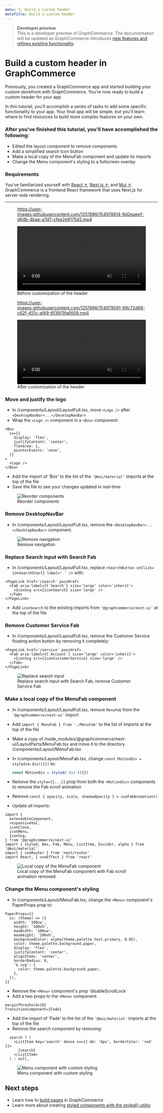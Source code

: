 ```yaml
---
menu: 3. Build a custom header
metaTitle: Build a custom header
---
```


> **Developer preview**  
> This is a developer preview of GraphCommerce. The documentation will be
> updated as GraphCommerce introduces
> [new features and refines existing functionality](https://github.com/ho-nl/m2-pwa/releases).

# Build a custom header in GraphCommerce

Previously, you created a GraphCommerce app and started building your custom
storefront with GraphCommerce. You're now ready to build a custom header for
your app.

In this tutorial, you'll accomplish a series of tasks to add some specific
functionality to your app. Your final app will be simple, but you'll learn where
to find resources to build more complex features on your own.

### After you've finished this tutorial, you'll have accomplished the following:

- Edited the layout component to remove components
- Add a simplified search Icon button
- Make a local copy of the MenuFab component and update its imports
- Change the Menu component's styling to a fullscreen overlay

### Requirements

You've familiarized yourself with
[React ↗](https://reactjs.org/docs/getting-started.html),
[Next.js ↗](https://nextjs.org/docs/getting-started), and
[Mui ↗](https://mui.com/getting-started/installation/). GraphCommerce is a
frontend React framework that uses Next.js for server-side rendering.

---

<figure>

https://user-images.githubusercontent.com/1251986/154978614-8d2eaee1-d64b-4bae-a7d7-cfee2e9175d3.mp4

<video width="100%" controls autoPlay loop muted>
<source src="https://user-images.githubusercontent.com/1251986/154978614-8d2eaee1-d64b-4bae-a7d7-cfee2e9175d3.mp4" type="video/mp4"/>
</video>

  <figcaption>Before customization of the header</figcaption>
</figure>

<figure>

https://user-images.githubusercontent.com/1251986/154979091-89c72d68-c62f-451c-af49-6f36f3fa6609.mp4

<video width="100%" controls autoPlay loop muted>
<source src="https://user-images.githubusercontent.com/1251986/154979091-89c72d68-c62f-451c-af49-6f36f3fa6609.mp4" type="video/mp4"/>
</video>

  <figcaption>After customization of the header</figcaption>
</figure>

### Move and justify the logo

- In /components/Layout/LayoutFull.tsx, move `<Logo />` after
  `<DesktopNavBar>...</DesktopNavBar>`
- Wrap the `<Logo />` component in a `<Box>` component:

```tsx
<Box
  sx={{
    display: 'flex',
    justifyContent: 'center',
    flexGrow: 1,
    pointerEvents: 'none',
  }}
>
  <Logo />
</Box>
```

- Add the import of 'Box' to the list of the `'@mui/material'` imports at the
  top of the file
- Save the file to see your changes updated in real-time

<figure>
 <img src="https://cdn-std.droplr.net/files/acc_857465/v0jqud" alt="Reorder components" />
 <figcaption>Reorder components</figcaption>
</figure>

### Remove DesktopNavBar

- In /components/Layout/LayoutFull.tsx, remove the
  `<DesktopNavBar>...</DesktopNavBar>` component.

<figure>
 <img src="https://cdn-std.droplr.net/files/acc_857465/S1BIyc" alt="Remove navigation"/>
 <figcaption>Remove navigation</figcaption>
</figure>

### Replace Search input with Search Fab

- In /components/Layout/LayoutFull.tsx, replace
  `<SearchButton onClick={onSearchStart} label=' ' />` with:

```tsx
<PageLink href='/search' passHref>
  <Fab aria-label={t`Search`} size='large' color='inherit'>
    <IconSvg src={iconSearch} size='large' />
  </Fab>
</PageLink>
```

- Add `iconSearch` to the existing imports from `'@graphcommerce/next-ui'` at
  the top of the file

### Remove Customer Service Fab

- In /components/Layout/LayoutFull.tsx, remove the Customer Service floating
  action button by removing it completely:

```tsx
<PageLink href='/service' passHref>
  <Fab aria-label={t`Account`} size='large' color='inherit'>
    <IconSvg src={iconCustomerService} size='large' />
  </Fab>
</PageLink>
```

<figure>
 <img src="https://cdn-std.droplr.net/files/acc_857465/7eadNI" alt="Replace search input"/>
 <figcaption>Replace search input with Search Fab, remove Customer Service Fab</figcaption>
</figure>

### Make a local copy of the MenuFab component

- In /components/Layout/LayoutFull.tsx, remove `MenuFab` from the
  `'@graphcommerce/next-ui'` import
- Add `import { MenuFab } from './MenuFab'` to the list of imports at the top of
  the file

- Make a copy of /node_modules/@graphcommerce/next-ui/LayoutParts/MenuFab.tsx
  and move it to the directory /components/Layout/MenuFab.tsx
- In /components/Layout/MenuFab.tsx, change
  `const MotionDiv = styled(m.div)({})` to:
  ```ts
  const MotionDiv = styled('div')({})
  ```
- Remove the `style={{...}}` prop from both the `<MotionDiv>` components to
  remove the Fab scroll animation
- Remove `const { opacity, scale, shadowOpacity } = useFabAnimation()`

- Update all imports:

```tsx
import {
  extendableComponent,
  responsiveVal,
  iconClose,
  iconMenu,
  IconSvg,
} from '@graphcommerce/next-ui'
import { styled, Box, Fab, Menu, ListItem, Divider, alpha } from '@mui/material'
import { useRouter } from 'next/router'
import React, { useEffect } from 'react'
```

<figure>
 <img src="https://cdn-std.droplr.net/files/acc_857465/O1iBQ4" alt="Local copy of the MenuFab component"/>
 <figcaption>Local copy of the MenuFab component with Fab scroll animation removed</figcaption>
</figure>

### Change the Menu component's styling

- In /components/Layout/MenuFab.tsx, change the `<Menu>` component's PaperProps
  prop to:

```tsx
PaperProps={{
  sx: (theme) => ({
    width: '100vw',
    height: '100vh',
    maxWidth: '100vw',
    maxHeight: '100vh',
    backgroundColor: alpha(theme.palette.text.primary, 0.95),
    color: theme.palette.background.paper,
    display: 'flex',
    justifyContent: 'center',
    alignItems: 'center',
    borderRadius: 0,
    '& svg': {
      color: theme.palette.background.paper,
    },
  }),
}}
```

- Remove the `<Menu>` component's prop 'disableScrollLock`
- Add a two props to the `<Menu>` component:

```tsx
marginThreshold={0}
TransitionComponent={Fade}
```

- Add the import of 'Fade' to the list of the `'@mui/material'` imports at the
  top of the file
- Remove the search component by removing:

```tsx
  search ? (
    <ListItem key='search' dense sx={{ mb: '6px', borderColor: 'red' }}>
      {search}
    </ListItem>
  ) : null,
```

<figure>
 <img src="https://cdn-std.droplr.net/files/acc_857465/RyXlBV" alt="Menu component with custom styling" />
 <figcaption>Menu component with custom styling</figcaption>
</figure>

## Next steps

- Learn how to [build pages](../getting-started/pages.md) in GraphCommerce
- Learn more about creating
  [styled components with the styled() utility](../framework/theming.md)
